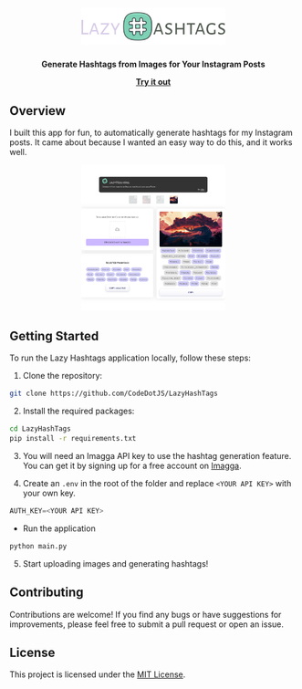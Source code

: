 <h1 align="center"><img src="media/app.png" width="50%" alt=""></h1>

<p align="center"><b>Generate Hashtags from Images for Your Instagram Posts</b></p>

<p align="center"><a href="https://lazyhashtags.vercel.app"><b> Try it out </b></a></p>

## Overview

I built this app for fun, to automatically generate hashtags for my Instagram posts. It came about because I wanted an easy way to do this, and it works well.

<p align="center"><img src="media/screenshot.png" width="50%" alt=""></p>


## Getting Started

To run the Lazy Hashtags application locally, follow these steps:

1. Clone the repository:

```sh
git clone https://github.com/CodeDotJS/LazyHashTags
```

2. Install the required packages:

```sh
cd LazyHashTags
pip install -r requirements.txt
```

3. You will need an Imagga API key to use the hashtag generation feature. You can get it by signing up for a free account on [Imagga](https://imagga.com/).

4. Create an `.env` in the root of the folder and replace `<YOUR API KEY>` with your own key.

```py
AUTH_KEY=<YOUR API KEY>
```

- Run the application

```sh
python main.py
```

5. Start uploading images and generating hashtags!


## Contributing

Contributions are welcome! If you find any bugs or have suggestions for improvements, please feel free to submit a pull request or open an issue.

## License

This project is licensed under the [MIT License](LICENSE).
